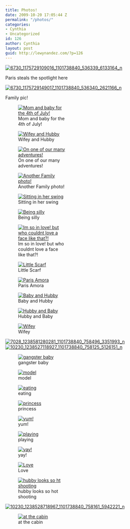 ```yaml
---
title: Photos!
date: 2009-10-20 17:05:44 Z
permalink: "/photos/"
categories:
- Cynthia
- Uncategorized
id: 126
author: Cynthia
layout: post
guid: http://lewynandez.com/?p=126
---
```


<a href="http://i1.wp.com/lewynandez.com/wp-content/uploads/2009/10/6730_1175729109016_1101738840_536339_6133164_n.jpg" rel="lightbox[126]"><img src="http://i1.wp.com/lewynandez.com/wp-content/uploads/2009/10/6730_1175729109016_1101738840_536339_6133164_n.jpg?resize=150%2C150" alt="6730_1175729109016_1101738840_536339_6133164_n" title="6730_1175729109016_1101738840_536339_6133164_n" class="aligncenter size-thumbnail wp-image-99" data-recalc-dims="1" /></a>
  
Paris steals the spotlight here
  
<a href="http://i1.wp.com/lewynandez.com/wp-content/uploads/2009/10/6730_1175729149017_1101738840_536340_2621166_n.jpg" rel="lightbox[126]"><img src="http://i1.wp.com/lewynandez.com/wp-content/uploads/2009/10/6730_1175729149017_1101738840_536340_2621166_n.jpg?resize=150%2C150" alt="6730_1175729149017_1101738840_536340_2621166_n" title="6730_1175729149017_1101738840_536340_2621166_n" class="aligncenter size-thumbnail wp-image-100" data-recalc-dims="1" /></a>
  
Family pic!
  
<figure id="attachment\_101" aria-labelledby="figcaption\_attachment_101" class="wp-caption aligncenter" style="width: 150px"><a href="http://i1.wp.com/lewynandez.com/wp-content/uploads/2009/10/6730_1178800545800_1101738840_547371_6750329_n.jpg" rel="lightbox[126]"><img src="http://i1.wp.com/lewynandez.com/wp-content/uploads/2009/10/6730_1178800545800_1101738840_547371_6750329_n.jpg?resize=150%2C150" alt="Mom and baby for the 4th of July! " title="6730_1178800545800_1101738840_547371_6750329_n" class="size-thumbnail wp-image-101" data-recalc-dims="1" /></a><figcaption id="figcaption\_attachment\_101" class="wp-caption-text">Mom and baby for the 4th of July! </figcaption></figure>
  
<figure id="attachment\_102" aria-labelledby="figcaption\_attachment_102" class="wp-caption aligncenter" style="width: 150px"><a href="http://i0.wp.com/lewynandez.com/wp-content/uploads/2009/10/6922_1224626691425_1101738840_711169_5820555_n.jpg" rel="lightbox[126]"><img src="http://i0.wp.com/lewynandez.com/wp-content/uploads/2009/10/6922_1224626691425_1101738840_711169_5820555_n.jpg?resize=150%2C150" alt="Wifey and Hubby" title="6922_1224626691425_1101738840_711169_5820555_n" class="size-thumbnail wp-image-102" data-recalc-dims="1" /></a><figcaption id="figcaption\_attachment\_102" class="wp-caption-text">Wifey and Hubby</figcaption></figure>
  
<figure id="attachment\_104" aria-labelledby="figcaption\_attachment_104" class="wp-caption aligncenter" style="width: 150px"><a href="http://i2.wp.com/lewynandez.com/wp-content/uploads/2009/10/6922_1229460212260_1101738840_727576_1527619_n.jpg" rel="lightbox[126]"><img src="http://i2.wp.com/lewynandez.com/wp-content/uploads/2009/10/6922_1229460212260_1101738840_727576_1527619_n.jpg?resize=150%2C150" alt="On one of our many adventures!" title="6922_1229460212260_1101738840_727576_1527619_n" class="size-thumbnail wp-image-104" data-recalc-dims="1" /></a><figcaption id="figcaption\_attachment\_104" class="wp-caption-text">On one of our many adventures!</figcaption></figure>
  
<figure id="attachment\_103" aria-labelledby="figcaption\_attachment_103" class="wp-caption aligncenter" style="width: 150px"><a href="http://i0.wp.com/lewynandez.com/wp-content/uploads/2009/10/6922_1224627331441_1101738840_711184_4566507_n.jpg" rel="lightbox[126]"><img src="http://i0.wp.com/lewynandez.com/wp-content/uploads/2009/10/6922_1224627331441_1101738840_711184_4566507_n.jpg?resize=150%2C150" alt="Another Family photo!" title="6922_1224627331441_1101738840_711184_4566507_n" class="size-thumbnail wp-image-103" data-recalc-dims="1" /></a><figcaption id="figcaption\_attachment\_103" class="wp-caption-text">Another Family photo!</figcaption></figure><figure id="attachment\_105" aria-labelledby="figcaption\_attachment_105" class="wp-caption aligncenter" style="width: 150px"><a href="http://i1.wp.com/lewynandez.com/wp-content/uploads/2009/10/6922_1229460532268_1101738840_727583_1500396_n.jpg" rel="lightbox[126]"><img src="http://i1.wp.com/lewynandez.com/wp-content/uploads/2009/10/6922_1229460532268_1101738840_727583_1500396_n.jpg?resize=150%2C150" alt="Sitting in her swing" title="6922_1229460532268_1101738840_727583_1500396_n" class="size-thumbnail wp-image-105" data-recalc-dims="1" /></a><figcaption id="figcaption\_attachment\_105" class="wp-caption-text">Sitting in her swing</figcaption></figure><figure id="attachment\_106" aria-labelledby="figcaption\_attachment_106" class="wp-caption aligncenter" style="width: 150px"><a href="http://i0.wp.com/lewynandez.com/wp-content/uploads/2009/10/6922_1229460572269_1101738840_727584_2961274_n.jpg" rel="lightbox[126]"><img src="http://i0.wp.com/lewynandez.com/wp-content/uploads/2009/10/6922_1229460572269_1101738840_727584_2961274_n.jpg?resize=150%2C150" alt="Being silly" title="6922_1229460572269_1101738840_727584_2961274_n" class="size-thumbnail wp-image-106" data-recalc-dims="1" /></a><figcaption id="figcaption\_attachment\_106" class="wp-caption-text">Being silly</figcaption></figure><figure id="attachment\_107" aria-labelledby="figcaption\_attachment_107" class="wp-caption aligncenter" style="width: 150px"><a href="http://i2.wp.com/lewynandez.com/wp-content/uploads/2009/10/6922_1233033341586_1101738840_738437_6655781_n.jpg" rel="lightbox[126]"><img src="http://i2.wp.com/lewynandez.com/wp-content/uploads/2009/10/6922_1233033341586_1101738840_738437_6655781_n.jpg?resize=150%2C150" alt="Im so in love! but who couldnt love a face like that?!" title="6922_1233033341586_1101738840_738437_6655781_n" class="size-thumbnail wp-image-107" data-recalc-dims="1" /></a><figcaption id="figcaption\_attachment\_107" class="wp-caption-text">Im so in love! but who couldnt love a face like that?!</figcaption></figure><figure id="attachment\_108" aria-labelledby="figcaption\_attachment_108" class="wp-caption aligncenter" style="width: 150px"><a href="http://i0.wp.com/lewynandez.com/wp-content/uploads/2009/10/6922_1233033781597_1101738840_738448_1914553_n.jpg" rel="lightbox[126]"><img src="http://i0.wp.com/lewynandez.com/wp-content/uploads/2009/10/6922_1233033781597_1101738840_738448_1914553_n.jpg?resize=150%2C150" alt="Little Scarf" title="6922_1233033781597_1101738840_738448_1914553_n" class="size-thumbnail wp-image-108" data-recalc-dims="1" /></a><figcaption id="figcaption\_attachment\_108" class="wp-caption-text">Little Scarf</figcaption></figure><figure id="attachment\_109" aria-labelledby="figcaption\_attachment_109" class="wp-caption aligncenter" style="width: 150px"><a href="http://i1.wp.com/lewynandez.com/wp-content/uploads/2009/10/6922_1233034181607_1101738840_738458_5615419_n.jpg" rel="lightbox[126]"><img src="http://i1.wp.com/lewynandez.com/wp-content/uploads/2009/10/6922_1233034181607_1101738840_738458_5615419_n.jpg?resize=150%2C150" alt="Paris Amora" title="6922_1233034181607_1101738840_738458_5615419_n" class="size-thumbnail wp-image-109" data-recalc-dims="1" /></a><figcaption id="figcaption\_attachment\_109" class="wp-caption-text">Paris Amora</figcaption></figure><figure id="attachment\_110" aria-labelledby="figcaption\_attachment_110" class="wp-caption aligncenter" style="width: 150px"><a href="http://i1.wp.com/lewynandez.com/wp-content/uploads/2009/10/6922_1233044141856_1101738840_738489_263072_n.jpg" rel="lightbox[126]"><img src="http://i1.wp.com/lewynandez.com/wp-content/uploads/2009/10/6922_1233044141856_1101738840_738489_263072_n.jpg?resize=150%2C150" alt="Baby and Hubby" title="6922_1233044141856_1101738840_738489_263072_n" class="size-thumbnail wp-image-110" data-recalc-dims="1" /></a><figcaption id="figcaption\_attachment\_110" class="wp-caption-text">Baby and Hubby</figcaption></figure><figure id="attachment\_111" aria-labelledby="figcaption\_attachment_111" class="wp-caption aligncenter" style="width: 150px"><a href="http://i2.wp.com/lewynandez.com/wp-content/uploads/2009/10/6922_1233044181857_1101738840_738490_4802910_n.jpg" rel="lightbox[126]"><img src="http://i2.wp.com/lewynandez.com/wp-content/uploads/2009/10/6922_1233044181857_1101738840_738490_4802910_n.jpg?resize=150%2C150" alt="Hubby and Baby" title="6922_1233044181857_1101738840_738490_4802910_n" class="size-thumbnail wp-image-111" data-recalc-dims="1" /></a><figcaption id="figcaption\_attachment\_111" class="wp-caption-text">Hubby and Baby</figcaption></figure><figure id="attachment\_112" aria-labelledby="figcaption\_attachment_112" class="wp-caption aligncenter" style="width: 150px"><a href="http://i0.wp.com/lewynandez.com/wp-content/uploads/2009/10/6922_1233051062029_1101738840_738509_1598395_n.jpg" rel="lightbox[126]"><img src="http://i0.wp.com/lewynandez.com/wp-content/uploads/2009/10/6922_1233051062029_1101738840_738509_1598395_n.jpg?resize=150%2C150" alt="Wifey " title="6922_1233051062029_1101738840_738509_1598395_n" class="size-thumbnail wp-image-112" data-recalc-dims="1" /></a><figcaption id="figcaption\_attachment\_112" class="wp-caption-text">Wifey </figcaption></figure><a href="http://i0.wp.com/lewynandez.com/wp-content/uploads/2009/10/7028_1238581280281_1101738840_758496_3351993_n.jpg" rel="lightbox[126]"><img src="http://i0.wp.com/lewynandez.com/wp-content/uploads/2009/10/7028_1238581280281_1101738840_758496_3351993_n.jpg?resize=150%2C150" alt="7028_1238581280281_1101738840_758496_3351993_n" title="7028_1238581280281_1101738840_758496_3351993_n" class="aligncenter size-thumbnail wp-image-113" data-recalc-dims="1" /></a><a href="http://i2.wp.com/lewynandez.com/wp-content/uploads/2009/10/10230_1238527118927_1101738840_758125_5126151_n.jpg" rel="lightbox[126]"><img src="http://i2.wp.com/lewynandez.com/wp-content/uploads/2009/10/10230_1238527118927_1101738840_758125_5126151_n.jpg?resize=150%2C150" alt="10230_1238527118927_1101738840_758125_5126151_n" title="10230_1238527118927_1101738840_758125_5126151_n" class="aligncenter size-thumbnail wp-image-114" data-recalc-dims="1" /></a><figure id="attachment\_115" aria-labelledby="figcaption\_attachment_115" class="wp-caption aligncenter" style="width: 150px"><a href="http://i0.wp.com/lewynandez.com/wp-content/uploads/2009/10/10230_1238527358933_1101738840_758131_1121818_n.jpg" rel="lightbox[126]"><img src="http://i0.wp.com/lewynandez.com/wp-content/uploads/2009/10/10230_1238527358933_1101738840_758131_1121818_n.jpg?resize=150%2C150" alt="gangster baby" title="10230_1238527358933_1101738840_758131_1121818_n" class="size-thumbnail wp-image-115" data-recalc-dims="1" /></a><figcaption id="figcaption\_attachment\_115" class="wp-caption-text">gangster baby</figcaption></figure><figure id="attachment\_116" aria-labelledby="figcaption\_attachment_116" class="wp-caption aligncenter" style="width: 150px"><a href="http://i1.wp.com/lewynandez.com/wp-content/uploads/2009/10/10230_1238527438935_1101738840_758132_7003096_n.jpg" rel="lightbox[126]"><img src="http://i1.wp.com/lewynandez.com/wp-content/uploads/2009/10/10230_1238527438935_1101738840_758132_7003096_n.jpg?resize=150%2C150" alt="model" title="10230_1238527438935_1101738840_758132_7003096_n" class="size-thumbnail wp-image-116" data-recalc-dims="1" /></a><figcaption id="figcaption\_attachment\_116" class="wp-caption-text">model</figcaption></figure><figure id="attachment\_118" aria-labelledby="figcaption\_attachment_118" class="wp-caption aligncenter" style="width: 150px"><a href="http://i0.wp.com/lewynandez.com/wp-content/uploads/2009/10/10230_1238527598939_1101738840_758136_7057867_n.jpg" rel="lightbox[126]"><img src="http://i0.wp.com/lewynandez.com/wp-content/uploads/2009/10/10230_1238527598939_1101738840_758136_7057867_n.jpg?resize=150%2C150" alt="eating" title="10230_1238527598939_1101738840_758136_7057867_n" class="size-thumbnail wp-image-118" data-recalc-dims="1" /></a><figcaption id="figcaption\_attachment\_118" class="wp-caption-text">eating</figcaption></figure><figure id="attachment\_117" aria-labelledby="figcaption\_attachment_117" class="wp-caption aligncenter" style="width: 150px"><a href="http://i1.wp.com/lewynandez.com/wp-content/uploads/2009/10/10230_1238527478936_1101738840_758133_5965669_n.jpg" rel="lightbox[126]"><img src="http://i1.wp.com/lewynandez.com/wp-content/uploads/2009/10/10230_1238527478936_1101738840_758133_5965669_n.jpg?resize=150%2C150" alt="princess" title="10230_1238527478936_1101738840_758133_5965669_n" class="size-thumbnail wp-image-117" data-recalc-dims="1" /></a><figcaption id="figcaption\_attachment\_117" class="wp-caption-text">princess</figcaption></figure><figure id="attachment\_119" aria-labelledby="figcaption\_attachment_119" class="wp-caption aligncenter" style="width: 150px"><a href="http://i2.wp.com/lewynandez.com/wp-content/uploads/2009/10/10230_1238527638940_1101738840_758137_2903390_n.jpg" rel="lightbox[126]"><img src="http://i2.wp.com/lewynandez.com/wp-content/uploads/2009/10/10230_1238527638940_1101738840_758137_2903390_n.jpg?resize=150%2C150" alt="yum!" title="10230_1238527638940_1101738840_758137_2903390_n" class="size-thumbnail wp-image-119" data-recalc-dims="1" /></a><figcaption id="figcaption\_attachment\_119" class="wp-caption-text">yum!</figcaption></figure><figure id="attachment\_120" aria-labelledby="figcaption\_attachment_120" class="wp-caption aligncenter" style="width: 150px"><a href="http://i0.wp.com/lewynandez.com/wp-content/uploads/2009/10/10230_1238527718942_1101738840_758139_7171528_n.jpg" rel="lightbox[126]"><img src="http://i0.wp.com/lewynandez.com/wp-content/uploads/2009/10/10230_1238527718942_1101738840_758139_7171528_n.jpg?resize=150%2C150" alt="playing" title="10230_1238527718942_1101738840_758139_7171528_n" class="size-thumbnail wp-image-120" data-recalc-dims="1" /></a><figcaption id="figcaption\_attachment\_120" class="wp-caption-text">playing</figcaption></figure><figure id="attachment\_121" aria-labelledby="figcaption\_attachment_121" class="wp-caption aligncenter" style="width: 150px"><a href="http://i0.wp.com/lewynandez.com/wp-content/uploads/2009/10/10230_1238527798944_1101738840_758140_7257187_n.jpg" rel="lightbox[126]"><img src="http://i0.wp.com/lewynandez.com/wp-content/uploads/2009/10/10230_1238527798944_1101738840_758140_7257187_n.jpg?resize=150%2C150" alt="yay!" title="10230_1238527798944_1101738840_758140_7257187_n" class="size-thumbnail wp-image-121" data-recalc-dims="1" /></a><figcaption id="figcaption\_attachment\_121" class="wp-caption-text">yay!</figcaption></figure><figure id="attachment\_122" aria-labelledby="figcaption\_attachment_122" class="wp-caption aligncenter" style="width: 150px"><a href="http://i2.wp.com/lewynandez.com/wp-content/uploads/2009/10/10230_1238528038950_1101738840_758146_2209077_n.jpg" rel="lightbox[126]"><img src="http://i2.wp.com/lewynandez.com/wp-content/uploads/2009/10/10230_1238528038950_1101738840_758146_2209077_n.jpg?resize=150%2C150" alt="Love" title="10230_1238528038950_1101738840_758146_2209077_n" class="size-thumbnail wp-image-122" data-recalc-dims="1" /></a><figcaption id="figcaption\_attachment\_122" class="wp-caption-text">Love</figcaption></figure><figure id="attachment\_123" aria-labelledby="figcaption\_attachment_123" class="wp-caption aligncenter" style="width: 150px"><a href="http://i0.wp.com/lewynandez.com/wp-content/uploads/2009/10/10230_1238528598964_1101738840_758159_3372132_n.jpg" rel="lightbox[126]"><img src="http://i0.wp.com/lewynandez.com/wp-content/uploads/2009/10/10230_1238528598964_1101738840_758159_3372132_n.jpg?resize=150%2C150" alt="hubby looks so ht shooting" title="10230_1238528598964_1101738840_758159_3372132_n" class="size-thumbnail wp-image-123" data-recalc-dims="1" /></a><figcaption id="figcaption\_attachment\_123" class="wp-caption-text">hubby looks so hot shooting</figcaption></figure><a href="http://i1.wp.com/lewynandez.com/wp-content/uploads/2009/10/10230_1238528718967_1101738840_758161_5942221_n.jpg" rel="lightbox[126]"><img src="http://i1.wp.com/lewynandez.com/wp-content/uploads/2009/10/10230_1238528718967_1101738840_758161_5942221_n.jpg?resize=150%2C150" alt="10230_1238528718967_1101738840_758161_5942221_n" title="10230_1238528718967_1101738840_758161_5942221_n" class="aligncenter size-thumbnail wp-image-124" data-recalc-dims="1" /></a><figure id="attachment\_125" aria-labelledby="figcaption\_attachment_125" class="wp-caption aligncenter" style="width: 150px"><a href="http://i2.wp.com/lewynandez.com/wp-content/uploads/2009/10/10230_1238528758968_1101738840_758162_6581144_n.jpg" rel="lightbox[126]"><img src="http://i2.wp.com/lewynandez.com/wp-content/uploads/2009/10/10230_1238528758968_1101738840_758162_6581144_n.jpg?resize=150%2C150" alt="at the cabin" title="10230_1238528758968_1101738840_758162_6581144_n" class="size-thumbnail wp-image-125" data-recalc-dims="1" /></a><figcaption id="figcaption\_attachment\_125" class="wp-caption-text">at the cabin</figcaption></figure>